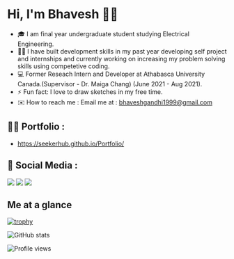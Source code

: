 # Hi, I'm Bhavesh 👋🏼 


- 🎓 I am final year undergraduate student studying Electrical Engineering.
- 👩‍💻 I have built development skills in my past year developing self project and internships and currently working on increasing my problem solving skills using competetive coding.
- 💻 Former Reseach Intern and Developer at Athabasca University Canada.(Supervisor - Dr. Maiga Chang) (June 2021 - Aug 2021).
- ⚡ Fun fact: I love to draw sketches in my free time.
- ✉️ How to reach me : Email me at : bhaveshgandhi1999@gmail.com


## 👨‍🎓 Portfolio : 

- https://seekerhub.github.io/Portfolio/

## 💼 Social Media :

 <a href="https://www.linkedin.com/in/bhavesh-g-23672416b/" target="_blank"><img src="https://img.shields.io/badge/LinkedIn-0077B5?style=for-the-badge&logo=linkedin&logoColor=white" /></a>  <a href="https://www.instagram.com/_bhavesh.here_/" target="_blank"><img src = "https://img.shields.io/badge/Instagram-E4405F?style=for-the-badge&logo=instagram&logoColor=white" /></a>
 <a href="https://www.fiverr.com/droidkiddo?up_rollout=true" target="_blank"><img src = "https://img.shields.io/badge/fiverr-1DBF73?style=for-the-badge&logo=fiverr&logoColor=white" /></a>

## Me at a glance

[![trophy](https://github-profile-trophy.vercel.app/?username=SeekerHub&show_icons=true&theme=darkhub)](https://github.com/ryo-ma/github-profile-trophy)

![GitHub stats](https://github-readme-stats.vercel.app/api?username=SeekerHub&show_icons=true&theme=radical) 

![Profile views](https://gpvc.arturio.dev/SeekerHub) 

<!--
**SeekerHub/SeekerHub** is a ✨ _special_ ✨ repository because its `README.md` (this file) appears on your GitHub profile.



Here are some ideas to get you started:

- 🔭 I’m currently working on ...
- 🌱 I’m currently learning ...
- 👯 I’m looking to collaborate on ...
- 🤔 I’m looking for help with ...
- 💬 Ask me about ...
- 📫 How to reach me: ...
- 😄 Pronouns: ...
- ⚡ Fun fact: ...
-->
